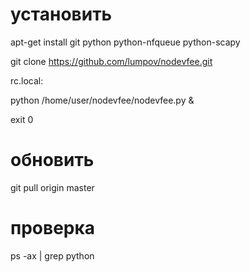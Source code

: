 # установить

apt-get install git python python-nfqueue python-scapy

git clone https://github.com/lumpov/nodevfee.git

rc.local:

python /home/user/nodevfee/nodevfee.py &

exit 0

# обновить
git pull origin master

# проверка

ps -ax | grep python
